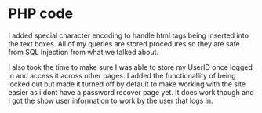 # PHP code

I added special character encoding to handle html tags being inserted into the text boxes.
All of my queries are stored procedures so they are safe from SQL Injection from what we talked about.

I also took the time to make sure I was able to store my UserID once logged in and access it across other pages. I added the functionallity of being locked out but made it 
turned off by default to make working with the site easier as i dont have a password recover page yet. It does work though and I got the show user information to work by the
user that logs in. 
